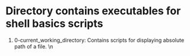 # Directory contains executables for shell basics scripts
1. 0-current_working_directory: Contains scripts for displaying absolute path of a file. \n
